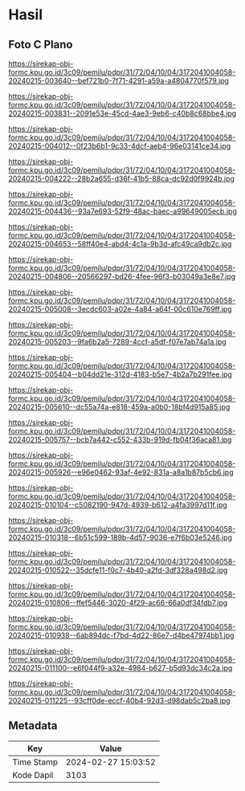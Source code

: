 # Hasil

## Foto C Plano

https://sirekap-obj-formc.kpu.go.id/3c09/pemilu/pdpr/31/72/04/10/04/3172041004058-20240215-003640--bef721b0-7f71-4291-a59a-a4804770f579.jpg

https://sirekap-obj-formc.kpu.go.id/3c09/pemilu/pdpr/31/72/04/10/04/3172041004058-20240215-003831--2091e53e-45cd-4ae3-9eb6-c40b8c68bbe4.jpg

https://sirekap-obj-formc.kpu.go.id/3c09/pemilu/pdpr/31/72/04/10/04/3172041004058-20240215-004012--0f23b6b1-9c33-4dcf-aeb4-96e03141ce34.jpg

https://sirekap-obj-formc.kpu.go.id/3c09/pemilu/pdpr/31/72/04/10/04/3172041004058-20240215-004222--28b2a655-d36f-41b5-88ca-dc92d0f9924b.jpg

https://sirekap-obj-formc.kpu.go.id/3c09/pemilu/pdpr/31/72/04/10/04/3172041004058-20240215-004436--93a7e693-52f9-48ac-baec-a99649005ecb.jpg

https://sirekap-obj-formc.kpu.go.id/3c09/pemilu/pdpr/31/72/04/10/04/3172041004058-20240215-004653--58ff40e4-abd4-4c1a-9b3d-afc49ca9db2c.jpg

https://sirekap-obj-formc.kpu.go.id/3c09/pemilu/pdpr/31/72/04/10/04/3172041004058-20240215-004806--20566297-bd26-4fee-96f3-b03049a3e8e7.jpg

https://sirekap-obj-formc.kpu.go.id/3c09/pemilu/pdpr/31/72/04/10/04/3172041004058-20240215-005008--3ecdc603-a02e-4a84-a64f-00c610e769ff.jpg

https://sirekap-obj-formc.kpu.go.id/3c09/pemilu/pdpr/31/72/04/10/04/3172041004058-20240215-005203--9fa6b2a5-7289-4ccf-a5df-f07e7ab74a1a.jpg

https://sirekap-obj-formc.kpu.go.id/3c09/pemilu/pdpr/31/72/04/10/04/3172041004058-20240215-005404--b04dd21e-312d-4183-b5e7-4b2a7b291fee.jpg

https://sirekap-obj-formc.kpu.go.id/3c09/pemilu/pdpr/31/72/04/10/04/3172041004058-20240215-005610--dc55a74a-e818-459a-a0b0-18bf4d915a85.jpg

https://sirekap-obj-formc.kpu.go.id/3c09/pemilu/pdpr/31/72/04/10/04/3172041004058-20240215-005757--bcb7a442-c552-433b-919d-fb04f36aca81.jpg

https://sirekap-obj-formc.kpu.go.id/3c09/pemilu/pdpr/31/72/04/10/04/3172041004058-20240215-005926--e96e0462-93af-4e92-831a-a8a1b87b5cb6.jpg

https://sirekap-obj-formc.kpu.go.id/3c09/pemilu/pdpr/31/72/04/10/04/3172041004058-20240215-010104--c5082190-947d-4939-b612-a4fa3997d11f.jpg

https://sirekap-obj-formc.kpu.go.id/3c09/pemilu/pdpr/31/72/04/10/04/3172041004058-20240215-010318--6b51c599-189b-4d57-9036-e7f6b03e5246.jpg

https://sirekap-obj-formc.kpu.go.id/3c09/pemilu/pdpr/31/72/04/10/04/3172041004058-20240215-010522--35dcfe11-f0c7-4b40-a2fd-3df328a498d2.jpg

https://sirekap-obj-formc.kpu.go.id/3c09/pemilu/pdpr/31/72/04/10/04/3172041004058-20240215-010806--ffef5446-3020-4f29-ac66-66a0df34fdb7.jpg

https://sirekap-obj-formc.kpu.go.id/3c09/pemilu/pdpr/31/72/04/10/04/3172041004058-20240215-010938--6ab894dc-f7bd-4d22-86e7-d4be47974bb1.jpg

https://sirekap-obj-formc.kpu.go.id/3c09/pemilu/pdpr/31/72/04/10/04/3172041004058-20240215-011100--e6f044f9-a32e-4984-b627-b5d93dc34c2a.jpg

https://sirekap-obj-formc.kpu.go.id/3c09/pemilu/pdpr/31/72/04/10/04/3172041004058-20240215-011225--93cff0de-eccf-40b4-92d3-d98dab5c2ba8.jpg


## Metadata

| Key        | Value               |
| ---------- | ------------------- |
| Time Stamp | 2024-02-27 15:03:52 |
| Kode Dapil | 3103                |




